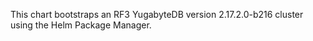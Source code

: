 This chart bootstraps an RF3 YugabyteDB version 2.17.2.0-b216 cluster using the Helm Package Manager.
